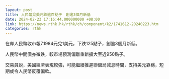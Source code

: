 ```yaml
---
layout: post
title: 人民幣兌美元跌逾百點子　創逾3個月新低
date: 2024-02-23 17:16:44.000000000 +08:00
link: https://news.rthk.hk/rthk/ch/component/k2/1741612-20240223.htm
categories: rthk
---
```


在岸人民幣收市報7.1984元兌1美元，下跌125點子，創逾3個月新低。

人民幣中間價亦微跌，較市場預測偏離重新擴大至近950點子。

交易員說，美國經濟表現較強，可能繼續推遲聯儲局減息時間，支持美元靠穩，短期或令人民幣反覆偏軟。
